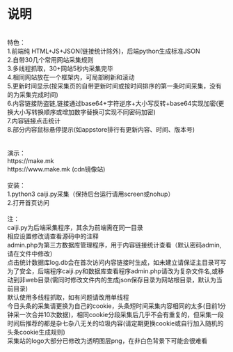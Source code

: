 # 说明
<br>
特色：<br>
1.前端纯 HTML+JS+JSON(链接统计除外)，后端python生成标准JSON<br>
2.自带30几个常用网站采集规则<br>
3.多线程抓取，30+网站5秒内采集完毕<br>
4.相同网站放在一个框架内，可局部刷新和滚动<br>
5.更新时间显示(按采集页的自带更新时间或按时间排序的第一条时间采集，没有的为采集完成时间)<br>
6.内容链接防盗链,链接通过base64+字符逆序+大小写反转+base64实现加密(更换大小写转换顺序或增加数字替换可实现不同密码加密)<br>
7.内容链接点击统计<br>
8.部分内容鼠标悬停提示(如appstore排行有更新内容、时间、版本号)<br>
<br><br>
演示：<br>
https://make.mk
<br>
https://www.make.mk (cdn镜像站)
<br><br>
安装：<br>
1.python3 caiji.py采集（保持后台运行请用screen或nohup）
<br>
2.打开首页访问<br>
<br>
注：<br>
caiji.py为后端采集程序，其余为前端需在同一目录
<br>
相应设置修改请查看源码中的注释
<br>
admin.php为第三方数据库管理程序，用于内容链接统计查看（默认密码admin,请在文件中修改）
<br>
点击统计数据库log.db会在首次访问内容链接时生成，如未建立请保证主目录可写
<br>
为了安全，后端程序caiji.py和数据库查看程序admin.php请改为复杂文件名,或移动到非web目录(需同时修改文件内的生成json保存目录为网站根目录，默认为当前目录)
<br>
默认使用多线程抓取，如有问题请改用单线程<br>
今日头条的采集请更换为自己的cookie，头条短时间采集内容相同的太多(目前1分钟采一次合并10次数据)，相同cookie分段采集后几乎不会有重复的，但采集一段时间后推荐的都是杂七杂八无关的垃圾内容(请定期更换cookie或自行加入随机的头条cookie生成规则)
<br>
采集站的logo大部分已修改为透明图层png，在非白色背景下可能会很难看
